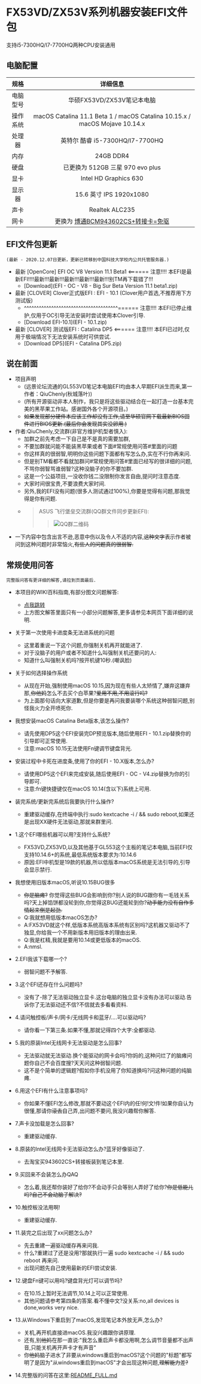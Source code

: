 # FX53VD/ZX53V系列机器安装EFI文件包
支持i5-7300HQ/I7-7700HQ两种CPU安装通用

## 电脑配置
|规格 | 详细信息|
|:-: | :-:|
|电脑型号|华硕FX53VD/ZX53V笔记本电脑|
|操作系统|macOS Catalina 11.1 Beta 1 / macOS Catalina 10.15.x / macOS Mojave 10.14.x|
|处理器|英特尔 酷睿 i5-7300HQ/I7-7700HQ|
|内存|24GB DDR4|
|硬盘|已更换为 512GB 三星 970 evo plus|
|显卡|Intel HD Graphics 630|
|显示器|15.6 英寸 IPS 1920x1080|
|声卡| Realtek ALC235|
|网卡|更换为 [博通BCM943602CS+转接卡=免驱]()|

## EFI文件包更新
    (最新 - 2020.12.07日更新，更新已转移到中国科技大学校内公共托管服务器.)
- 最新 [OpenCore] EFI OC V8 Version 11.1 Beta1  <====== 注意!!!! 本EFI是最新EFI!!!!最新!!!最新!!!最新!!!最新!!!最新!!!别TM再下载错了!!!
  - [Download](EFI - OC - V8 - Big Sur Beta Version 11.1 beta1.zip)
- 最新 [CLOVER] Clover正式版EFI : EFI - 10.1  (Clover用户首选,不推荐用下方测试版)
  - ^^^^^^^^^^^^^^^^^^^^^^^^^^^^^^^^^^^^^^====== 注意!!!! 本EFI已停止维护,仅用于OC引导无法安装时尝试使用本Clover引导.
  - [Download EFI-10.1](EFI - 10.1.zip)
- 最新 [CLOVER] 测试版EFI : Catalina DP5  <====== 注意!!!! 本EFI已过时,仅用于极端情况下无法安装系统时可供尝试.
  - [Download DP5](EFI - Catalina DP5.zip)

## 说在前面
- 项目声明
    - (远景论坛流通的GL553VD笔记本电脑EFI均由本人早期EFI派生而来,第一作者：QiuChenly(秋城落叶))
    - (所有开源驱动非本人制作，我只是将这些驱动结合在一起打造一台基本完美的黑苹果工作站。感谢国外各个开源项目。)
    - ~~如果发现部分硬件本应该工作却没有工作,请至华硕官网下载最新BIOS固件进行BIOS更新.(最后你会发现其实没️卵用.)~~
- 作者:QiuChenly,交流群(非官方维护机型者慎入):
    -   加群之前先考虑一下自己是不是真的需要加群,
    -   不要加群就问能不能装黑苹果或者下面#常规使用问答#里面的问题
    -   你这样真的很弱智,明明你这些问题下面都有写怎么办,实在不行你再来问.
    -   但是别TM看都不看就加群问#常规使用问答#里面已经写的很详细的问题,不骂你弱智骂谁弱智?这种没脑子的你不要加群.
    -   这是一个公益项目,一没收你钱二没限制你发言自由,提问时注意态度.
    -   大家时间很宝贵,不要浪费大家时间.
    -   另外,我的EFI没有问题(很多人测试通过100%),你要是觉得有问题,那我觉得是你有问题.
    -   > ASUS 飞行堡垒交流群(QQ群文件同步更新EFI):
        >> ![QQ群二维码](/FX53VD_FX63V_ZX53V/macOS10.12_perfect_efi/QQ.jpg)
- 一下内容中包含出言不逊,恶意中伤以及令人不适的内容,~~这种文字~~表示作者被问到这种问题时非常恼火,~~有些人的问题真的很弱智.~~

## 常规使用问答

    完整版问答有更详细的解答,请拉到页面最后.

- 本项目的WIKI百科指南,有部分图文问题解答:
    - [点我跳转](https://git.lug.ustc.edu.cn/QiuChenly/ASUS_FX53VD_10.13.1EFI/wikis/home)
    - 上方图文解答里面只有一小部分问题解答,更多请参见本网页下面详细的说明.

- 关于第一次使用卡进度条无法进系统的问题
    - 这里着重说一下这个问题,你强制关机再开就能进了.
    - 对于没脑子的用户或者不知道什么叫强制关机还要问的人:
    - 知道什么叫强制关机吗?按开机键10秒.(嘲讽脸)

- 关于如何选择操作系统
    - 从现在开始,强制使用macOS 10.15,因为现在有些人太矫情了,嫌弃这嫌弃那,~~你他妈~~怎么不去买个白苹果?~~爱用不用,不用滚行吗?~~
    - 为上面那句话向大家道歉,但是你要是再问我要装哪个系统这种弱智问题,别怪我火力全开喷死你.
- 我想安装macOS Catalina Beta版本,该怎么操作?
    - 请先使用DP5这个EFI安装完DP预览版本,随后使用EFI - 10.1.zip替换你的引导即可正常使用.
    - 注意:macOS 10.15无法使用Fn键调节键盘背光.
- 安装过程中卡死在进度条,使用了你的EFI - 10.X版本,怎么办?
  - 请使用DP5这个EFI来完成安装,随后使用EFI - OC - V4.zip替换为你的引导即可.
  - 注意:fn键快捷键仅在macOS 10.14(含以下)系统上可用.
- 装完系统/更新完系统后我要执行什么操作?
  - 重建驱动缓存,在终端中执行:sudo kextcache -i / && sudo reboot,如果还是出现XX硬件无法驱动,那就来群里问.
- 1.这个EFI哪些机器可以用?支持什么系统?
    - FX53VD,ZX53VD,以及其他基于GL553这个主板的笔记本电脑,当前EFI仅支持10.14.6+的系统,最低系统版本要求为:10.14.6
    - 原因:EFI中机型是19款的机器,所以低版本macOS系统是无法引导的,引导会显示禁行.
- 我想使用旧版本macOS,听说10.15BUG很多
    - ~~你是脑瘫?~~ 你觉得这些BUG会影响到你?别人说的BUG跟你有一毛钱关系吗?天上掉馅饼都没轮到你,你觉得这BUG还能轮到你?~~动手能力没有自作多情起来倒是起劲.~~
    - Q:我就想用低版本macOS怎办?
    - A:FX53VD就这个样,低版本系统高版本系统有区别吗?这机器又驱动不了独显,你给我一个不用新版本用旧版本的理由出来.
    - Q:我是杠精,我就是要用10.14或更低版本的macOS.
    - A:nmsl.

- 2.EFI我该下载哪一个?
    - 弱智问题不予解答.
- 3.这个EFI还存在什么问题吗?
    - 没有了-除了无法驱动独立显卡.这台电脑的独立显卡没有办法可以驱动.告诉你了无法驱动还不信?不信就去多看看资料.
- 4.请问触控板/声卡/网卡/无线网卡和蓝牙/....可以驱动吗?
    - 请你看一下第三条.如果不懂,那就记得四个大字:全都驱动.
- 5.我的原装Intel无线网卡无法驱动是怎么回事?
    - 无法驱动就无法驱动.换个能驱动的网卡会吗?你妈的,这种问烂了的脑瘫问题你自己不会百度搜?天天问这种弱智问题.
    - 这不是个简单的逻辑题?假如你手机没用了你知道换吗?问这种问题的纯脑瘫.
- 6.用这个EFI有什么注意事项吗?
    - 你如果不懂EFI怎么修改,那就不要动这个EFI内的任!何!文!件!如果你自认为很懂,那请你~~滚去~~自己弄,出问题不要问,我没兴趣帮你解答.
- 7.声卡没加载是怎么回事?
    - 重建驱动缓存.
- 8.原装的Intel无线网卡无法驱动怎么办?蓝牙好像驱动了.
    - 去淘宝买943602CS+转接板装到笔记本里.
- 9.买回来不会装怎么办QAQ
    - 怎么着,我还帮你装好了给你?不会动手只会等别人弄好了给你?~~你是低能儿吗?自己不会动脑子解决?~~
- 10.触控板没法用啊!
    - 重建驱动缓存.
- 11.装完之后出现了xx问题怎么办?
    - 先去重建一遍驱动缓存再来问我.
    - 什么?重建过了还是没用?那就执行一遍 sudo kextcache -i / && sudo reboot 再来问.
    - 出现问题先自己使用最新的EFI尝试安装.
- 12.键盘Fn键可以用吗?键盘背光灯可以调节吗?
    - 在10.15上暂时无法调节,10.14上可以正常使用.
    - 其他问题请参考第四条的答案.看不懂中文?没关系:no,all devices is done,works very nice.
- 13.从Windows下重启到了macOS,发现笔记本外放无声,怎么办?
    - 关机,再开机直接进macOS.我没兴趣跟你讲原理.
    - 还有,别~~他妈~~在那一直说:"我怎么重启声卡都没用啊,怎么调节音量都不出声音,只能关机再开声卡才有声音"
    - 你~~他妈~~脑子进水了非要从windows重启到macOS?这个问题的"标题"都写明了是因为"从windows重启到macOS"才会出现这种问题,~~理解能力差?~~
- 14.完整版的问答在这里:[README_FULL.md](README_FULL.md)
